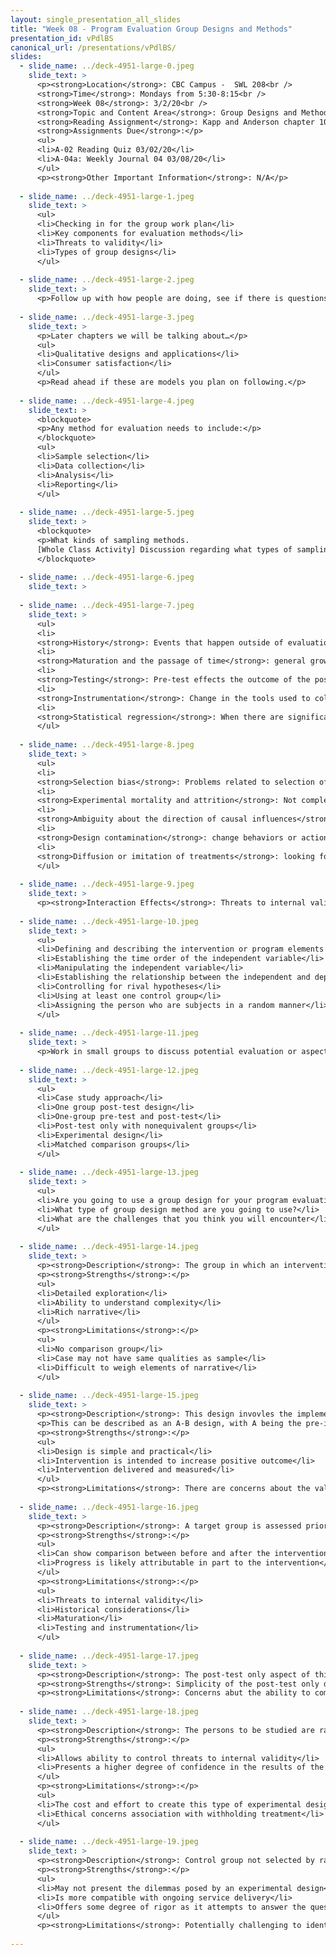 ```yaml
---
layout: single_presentation_all_slides
title: "Week 08 - Program Evaluation Group Designs and Methods"
presentation_id: vPdlBS
canonical_url: /presentations/vPdlBS/
slides:
  - slide_name: ../deck-4951-large-0.jpeg
    slide_text: >
      <p><strong>Location</strong>: CBC Campus -  SWL 208<br />
      <strong>Time</strong>: Mondays from 5:30-8:15<br />
      <strong>Week 08</strong>: 3/2/20<br />
      <strong>Topic and Content Area</strong>: Group Designs and Methods<br />
      <strong>Reading Assignment</strong>: Kapp and Anderson chapter 10<br />
      <strong>Assignments Due</strong>:</p>
      <ul>
      <li>A-02 Reading Quiz 03/02/20</li>
      <li>A-04a: Weekly Journal 04 03/08/20</li>
      </ul>
      <p><strong>Other Important Information</strong>: N/A</p>
      
  - slide_name: ../deck-4951-large-1.jpeg
    slide_text: >
      <ul>
      <li>Checking in for the group work plan</li>
      <li>Key components for evaluation methods</li>
      <li>Threats to validity</li>
      <li>Types of group designs</li>
      </ul>
      
  - slide_name: ../deck-4951-large-2.jpeg
    slide_text: >
      <p>Follow up with how people are doing, see if there is questions around group work plan</p>
      
  - slide_name: ../deck-4951-large-3.jpeg
    slide_text: >
      <p>Later chapters we will be talking about…</p>
      <ul>
      <li>Qualitative designs and applications</li>
      <li>Consumer satisfaction</li>
      </ul>
      <p>Read ahead if these are models you plan on following.</p>
      
  - slide_name: ../deck-4951-large-4.jpeg
    slide_text: >
      <blockquote>
      <p>Any method for evaluation needs to include:</p>
      </blockquote>
      <ul>
      <li>Sample selection</li>
      <li>Data collection</li>
      <li>Analysis</li>
      <li>Reporting</li>
      </ul>
      
  - slide_name: ../deck-4951-large-5.jpeg
    slide_text: >
      <blockquote>
      <p>What kinds of sampling methods.
      [Whole Class Activity] Discussion regarding what types of sampling methods planning on using for groups.</p>
      </blockquote>
      
  - slide_name: ../deck-4951-large-6.jpeg
    slide_text: >
      
  - slide_name: ../deck-4951-large-7.jpeg
    slide_text: >
      <ul>
      <li>
      <strong>History</strong>: Events that happen outside of evaluation or contextually during the evaluation that effect the event. (Corona Virus, people being laid off… etc)</li>
      <li>
      <strong>Maturation and the passage of time</strong>: general growth that happens on it’s own. Especially true for children, but can be true for anybody.</li>
      <li>
      <strong>Testing</strong>: Pre-test effects the outcome of the post-test.</li>
      <li>
      <strong>Instrumentation</strong>: Change in the tools used to collect data during time of data collection (e.g. changing questions on pre-test/post-test)</li>
      <li>
      <strong>Statistical regression</strong>: When there are significant changes (improvement / deterioration) that is based on their extreme behavior or position prior. (Think nowhere to go but up/down)</li>
      </ul>
      
  - slide_name: ../deck-4951-large-8.jpeg
    slide_text: >
      <ul>
      <li>
      <strong>Selection bias</strong>: Problems related to selection of participants (more random and larger sample better)</li>
      <li>
      <strong>Experimental mortality and attrition</strong>: Not completing the intervention or process.</li>
      <li>
      <strong>Ambiguity about the direction of causal influences</strong>: Direction of impacts and influencing conditions not clear. (Depressed causes lack of sleep or lack of sleep causes depression)</li>
      <li>
      <strong>Design contamination</strong>: change behaviors or actions because of being evaluated.</li>
      <li>
      <strong>Diffusion or imitation of treatments</strong>: looking for unique qualities which might be used by other professions (many professionals use strengths-based practice… not only ones that work in a “strengths-based program)</li>
      </ul>
      
  - slide_name: ../deck-4951-large-9.jpeg
    slide_text: >
      <p><strong>Interaction Effects</strong>: Threats to internal validity interact with each other.</p>
      
  - slide_name: ../deck-4951-large-10.jpeg
    slide_text: >
      <ul>
      <li>Defining and describing the intervention or program elements to be evaluated</li>
      <li>Establishing the time order of the independent variable</li>
      <li>Manipulating the independent variable</li>
      <li>Establishing the relationship between the independent and dependent variables</li>
      <li>Controlling for rival hypotheses</li>
      <li>Using at least one control group</li>
      <li>Assigning the person who are subjects in a random manner</li>
      </ul>
      
  - slide_name: ../deck-4951-large-11.jpeg
    slide_text: >
      <p>Work in small groups to discuss potential evaluation or aspect of your group you could test by pre-test / post-test (even if you aren’t going to do this or “wouldn’t be able to” and create a simple example pre/post test</p>
      
  - slide_name: ../deck-4951-large-12.jpeg
    slide_text: >
      <ul>
      <li>Case study approach</li>
      <li>One group post-test design</li>
      <li>One-group pre-test and post-test</li>
      <li>Post-test only with nonequivalent groups</li>
      <li>Experimental design</li>
      <li>Matched comparison groups</li>
      </ul>
      
  - slide_name: ../deck-4951-large-13.jpeg
    slide_text: >
      <ul>
      <li>Are you going to use a group design for your program evaluation or what method will you be using?</li>
      <li>What type of group design method are you going to use?</li>
      <li>What are the challenges that you think you will encounter</li>
      </ul>
      
  - slide_name: ../deck-4951-large-14.jpeg
    slide_text: >
      <p><strong>Description</strong>: The group in which an intervention has been introduced is the focus of the study that will chronicle the progress and process of the gorup describing the changes (or lack of change) after the introduction of the intervention</p>
      <p><strong>Strengths</strong>:</p>
      <ul>
      <li>Detailed exploration</li>
      <li>Ability to understand complexity</li>
      <li>Rich narrative</li>
      </ul>
      <p><strong>Limitations</strong>:</p>
      <ul>
      <li>No comparison group</li>
      <li>Case may not have same qualities as sample</li>
      <li>Difficult to weigh elements of narrative</li>
      </ul>
      
  - slide_name: ../deck-4951-large-15.jpeg
    slide_text: >
      <p><strong>Description</strong>: This design invovles the implementation of an intervention with a group of people whom that intervention wth a group of people for whom that intervention was designed, and then the adminstration of a simple test or other measurement to ascertain the results of that intervention.</p>
      <p>This can be described as an A-B design, with A being the pre-intervention status and B representing the post -intervention status</p>
      <p><strong>Strengths</strong>:</p>
      <ul>
      <li>Design is simple and practical</li>
      <li>Intervention is intended to increase positive outcome</li>
      <li>Intervention delivered and measured</li>
      </ul>
      <p><strong>Limitations</strong>: There are concerns about the validity of the findings, the validity of the measurement instrument, and consequently, the inability to present the effectiveness of the intervention with a high degree of confidence</p>
      
  - slide_name: ../deck-4951-large-16.jpeg
    slide_text: >
      <p><strong>Description</strong>: A target group is assessed prior to the intervention and after the intervention they are assessed again using the same measurement tool. It is designed to measure the change that was presumably caused by the intervention.</p>
      <p><strong>Strengths</strong>:</p>
      <ul>
      <li>Can show comparison between before and after the intervention</li>
      <li>Progress is likely attributable in part to the intervention</li>
      </ul>
      <p><strong>Limitations</strong>:</p>
      <ul>
      <li>Threats to internal validity</li>
      <li>Historical considerations</li>
      <li>Maturation</li>
      <li>Testing and instrumentation</li>
      </ul>
      
  - slide_name: ../deck-4951-large-17.jpeg
    slide_text: >
      <p><strong>Description</strong>: The post-test only aspect of this design means that the impact of the intervention is only delivered after the intervention. The experience annd success of othe clients also served by the agency, who have not recieved the intervention is also measured.</p>
      <p><strong>Strengths</strong>: Simplicity of the post-test only design combined with a simple, accessible method for comparison</p>
      <p><strong>Limitations</strong>: Concerns abut the ability to compare nonequivalent groups and the lac k of randomization mean that strong questions about the validity persist.</p>
      
  - slide_name: ../deck-4951-large-18.jpeg
    slide_text: >
      <p><strong>Description</strong>: The persons to be studied are randomly assigned to two groups. one group is administered the intervention and the other group is not administered the intervention. The condition and status of both groups (e.g. experemental group and control) are measured.</p>
      <p><strong>Strengths</strong>:</p>
      <ul>
      <li>Allows ability to control threats to internal validity</li>
      <li>Presents a higher degree of confidence in the results of the evaluation and effectiveness of the intervention</li>
      </ul>
      <p><strong>Limitations</strong>:</p>
      <ul>
      <li>The cost and effort to create this type of experimental design is higher than others</li>
      <li>Ethical concerns association with withholding treatment</li>
      </ul>
      
  - slide_name: ../deck-4951-large-19.jpeg
    slide_text: >
      <p><strong>Description</strong>: Control group not selected by randomly withholding the intervention</p>
      <p><strong>Strengths</strong>:</p>
      <ul>
      <li>May not present the dilemmas posed by an experimental design</li>
      <li>Is more compatible with ongoing service delivery</li>
      <li>Offers some degree of rigor as it attempts to answer the questions as to the effect of experiencing the benefits of the information</li>
      </ul>
      <p><strong>Limitations</strong>: Potentially challenging to identify comparison groups</p>
      
---
```

